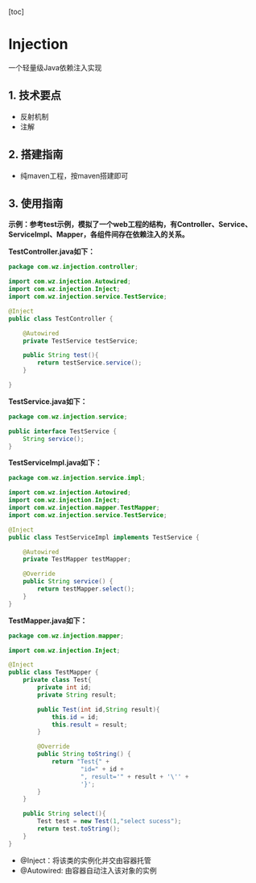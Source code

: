 [toc]



# Injection

一个轻量级Java依赖注入实现



## 1. 技术要点

* 反射机制
* 注解



## 2. 搭建指南

* 纯maven工程，按maven搭建即可



## 3. 使用指南

**示例：参考test示例，模拟了一个web工程的结构，有Controller、Service、ServiceImpl、Mapper，各组件间存在依赖注入的关系。**

**TestController.java如下：**

```java
package com.wz.injection.controller;

import com.wz.injection.Autowired;
import com.wz.injection.Inject;
import com.wz.injection.service.TestService;

@Inject
public class TestController {

    @Autowired
    private TestService testService;

    public String test(){
        return testService.service();
    }

}
```

**TestService.java如下：**

```java
package com.wz.injection.service;

public interface TestService {
    String service();
}
```

**TestServiceImpl.java如下：**

```java
package com.wz.injection.service.impl;

import com.wz.injection.Autowired;
import com.wz.injection.Inject;
import com.wz.injection.mapper.TestMapper;
import com.wz.injection.service.TestService;

@Inject
public class TestServiceImpl implements TestService {

    @Autowired
    private TestMapper testMapper;

    @Override
    public String service() {
        return testMapper.select();
    }
}
```

**TestMapper.java如下：**

```java
package com.wz.injection.mapper;

import com.wz.injection.Inject;

@Inject
public class TestMapper {
    private class Test{
        private int id;
        private String result;

        public Test(int id,String result){
            this.id = id;
            this.result = result;
        }

        @Override
        public String toString() {
            return "Test{" +
                    "id=" + id +
                    ", result='" + result + '\'' +
                    '}';
        }
    }

    public String select(){
        Test test = new Test(1,"select sucess");
        return test.toString();
    }
}
```

* @Inject：将该类的实例化并交由容器托管
* @Autowired: 由容器自动注入该对象的实例

